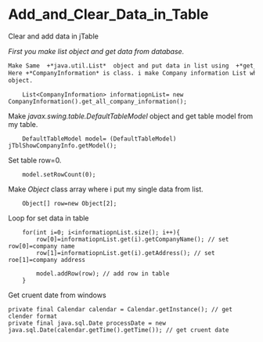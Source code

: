 # Add_and_Clear_Data_in_Table
Clear and add data in jTable


*First you make list object and get data from database.*

```diff
Make Same  +*java.util.List*  object and put data in list using  +*get_all_company_information()*  mathod.
Here +*CompanyInformation* is class. i make Company information List where i put lot of company_information
object.
```        
        List<CompanyInformation> informatiopnList= new CompanyInformation().get_all_company_information();
        
Make  *javax.swing.table.DefaultTableModel*  object and get table model from my table.
        
        DefaultTableModel model= (DefaultTableModel) jTblShowCompanyInfo.getModel();
      
Set table row=0.
      
        model.setRowCount(0);

Make *Object* class array where i put my single data from list.

        Object[] row=new Object[2];
        
Loop for set data in table
        
        for(int i=0; i<informatiopnList.size(); i++){
            row[0]=informatiopnList.get(i).getCompanyName(); // set row[0]=company name
            row[1]=informatiopnList.get(i).getAddress(); // set roe[1]=company address
            
            model.addRow(row); // add row in table
        }
        
        
    
Get cruent date from windows
    
    private final Calendar calendar = Calendar.getInstance(); // get clender format
    private final java.sql.Date processDate = new java.sql.Date(calendar.getTime().getTime()); // get cruent date
